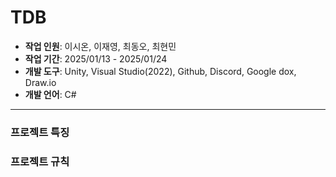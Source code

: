 # TDB
- **작업 인원**: 이시온, 이재영, 최동오, 최현민
- **작업 기간**: 2025/01/13 - 2025/01/24
- **개발 도구**: Unity, Visual Studio(2022), Github, Discord, Google dox, Draw.io
- **개발 언어**: C#
---

### 프로젝트 특징


### 프로젝트 규칙
